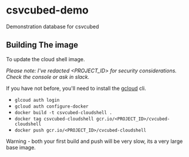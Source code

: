 # csvcubed-demo
Demonstration database for csvcubed


## Building The image

To update the cloud shell image.

_Please note: I've redacted <PROJECT_ID> for security considerations. Check the console or ask in slack._

If you have not before, you'll need to install the [gcloud](https://cloud.google.com/sdk/docs/install) cli.

* `glcoud auth login`
* `gcloud auth configure-docker`
* `docker build -t csvcubed-cloudshell .`
* `docker tag csvcubed-cloudshell gcr.io/<PROJECT_ID>/cvcubed-cloudshell`
* `docker push gcr.io/<PROJECT_ID>/cvcubed-cloudshell`

Warning - both your first build and push will be very slow, its a very large base image.
